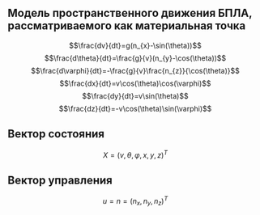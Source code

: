 ## Модель пространственного движения БПЛА, рассматриваемого как материальная точка
$$\frac{dv}{dt}=g(n_{x}-\sin(\theta))$$
$$\frac{d\theta}{dt}=\frac{g}{v}(n_{y}-\cos(\theta))$$
$$\frac{d\varphi}{dt}=-\frac{g}{v}\frac{n_{z}}{\cos(\theta)}$$
$$\frac{dx}{dt}=v\cos(\theta)\cos(\varphi)$$
$$\frac{dy}{dt}=v\sin(\theta)$$
$$\frac{dz}{dt}=-v\cos(\theta)\sin(\varphi)$$

## Вектор состояния
$$X=(v,\theta,\varphi,x,y,z)^T$$

## Вектор управления
$$u=n=(n_{x},n_{y},n_{z})^T$$